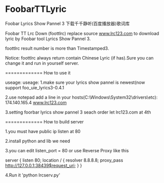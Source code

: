 FoobarTTLyric
=============

Foobar Lyrics Show Pannel 3 下载千千静听(百度播放器)歌词库

Foobar TT Lrc Down (foottlrc) replace source www.lrc123.com to download lyric by Foobar tool Lyrics Show Pannel 3.

foottlrc result number is more than Timestamped3.

Notice: foottlrc always return contain Chinese Lyric (if has).Sure you can change it and run in yourself server.

=============
How to use it

useage:
useage:
1.make sure your lyrics show pannel is newest(now support foo_uie_lyrics3-0.4.1

2.use notepad add a line in your hosts(C:\Windows\System32\drivers\etc):
174.140.165.4 www.lrc123.com

3.setting foorbar lyrics show pannel 3 seach order let lrc123.com at 4th

=============
How to build server

1.you must have public ip listen at 80

2.install python and lib we need

3.you can edit listen_port = 80 or use Reverse Proxy like this

server {
	listen       80;
	location / {
		resolver     8.8.8.8;
		proxy_pass http://127.0.0.1:38439$request_uri;
	}
}

4.Run it 'python lrcserv.py'
